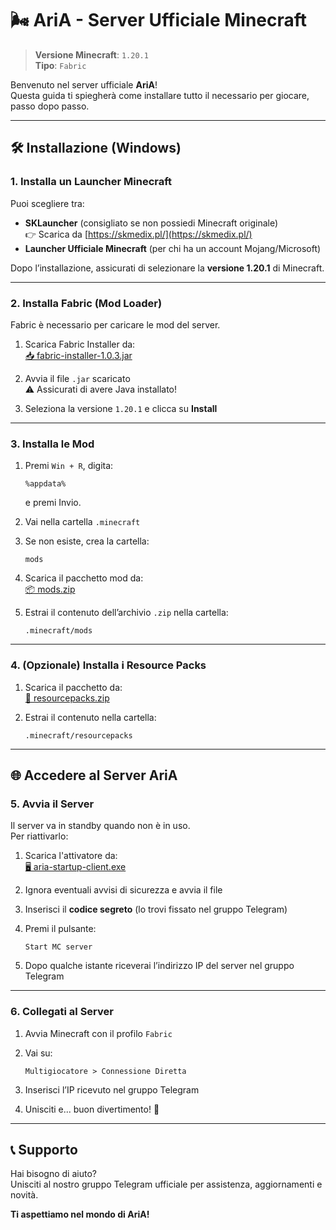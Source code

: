 # 🌬️ AriA - Server Ufficiale Minecraft

> **Versione Minecraft**: `1.20.1`  
> **Tipo**: `Fabric`

Benvenuto nel server ufficiale **AriA**!  
Questa guida ti spiegherà come installare tutto il necessario per giocare, passo dopo passo.

---

## 🛠️ Installazione (Windows)

### 1. Installa un Launcher Minecraft

Puoi scegliere tra:

- **SKLauncher** (consigliato se non possiedi Minecraft originale)  
  👉 Scarica da [https://skmedix.pl/](https://skmedix.pl/)
- **Launcher Ufficiale Minecraft** (per chi ha un account Mojang/Microsoft)

Dopo l’installazione, assicurati di selezionare la **versione 1.20.1** di Minecraft.

---

### 2. Installa Fabric (Mod Loader)

Fabric è necessario per caricare le mod del server.

1. Scarica Fabric Installer da:  
   [📥 fabric-installer-1.0.3.jar](https://maven.fabricmc.net/net/fabricmc/fabric-installer/1.0.3/fabric-installer-1.0.3.jar)

2. Avvia il file `.jar` scaricato  
   ⚠️ Assicurati di avere Java installato!

3. Seleziona la versione `1.20.1` e clicca su **Install**

---

### 3. Installa le Mod

1. Premi `Win + R`, digita:

   ```
   %appdata%
   ```

   e premi Invio.

2. Vai nella cartella `.minecraft`

3. Se non esiste, crea la cartella:

   ```
   mods
   ```

4. Scarica il pacchetto mod da:  
   [📦 mods.zip](https://1drv.ms/f/c/065897bd642782c8/EjrP1DBPqGpLsBY0MtgaA4QBK0Mirq6CyuJGV2kWlkpRyw?e=64qIxT)

5. Estrai il contenuto dell’archivio `.zip` nella cartella:

   ```
   .minecraft/mods
   ```

---

### 4. (Opzionale) Installa i Resource Packs

1. Scarica il pacchetto da:  
   [🎨 resourcepacks.zip](https://1drv.ms/f/c/065897bd642782c8/EjrP1DBPqGpLsBY0MtgaA4QBK0Mirq6CyuJGV2kWlkpRyw?e=64qIxT)

2. Estrai il contenuto nella cartella:

   ```
   .minecraft/resourcepacks
   ```

---

## 🌐 Accedere al Server AriA

### 5. Avvia il Server

Il server va in standby quando non è in uso.  
Per riattivarlo:

1. Scarica l'attivatore da:  
   [🖥️ aria-startup-client.exe](https://github.com/eugenio-guarino/aria-minecraft-server-windows-client/releases/download/v2.0/aria-startup-client.exe)

2. Ignora eventuali avvisi di sicurezza e avvia il file

3. Inserisci il **codice segreto** (lo trovi fissato nel gruppo Telegram)

4. Premi il pulsante:

   ```
   Start MC server
   ```

5. Dopo qualche istante riceverai l’indirizzo IP del server nel gruppo Telegram

---

### 6. Collegati al Server

1. Avvia Minecraft con il profilo `Fabric`

2. Vai su:

   ```
   Multigiocatore > Connessione Diretta
   ```

3. Inserisci l’IP ricevuto nel gruppo Telegram

4. Unisciti e... buon divertimento! 🚀

---

## 📞 Supporto

Hai bisogno di aiuto?  
Unisciti al nostro gruppo Telegram ufficiale per assistenza, aggiornamenti e novità.

**Ti aspettiamo nel mondo di AriA!**
